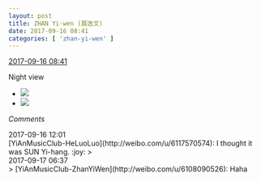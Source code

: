 ```yaml
---
layout: post
title: ZHAN Yi-wen (展逸文)
date: 2017-09-16 08:41
categories: [ 'zhan-yi-wen' ]
---
```


<div class="weibo-info">
  <a href="http://weibo.com/6108090526/Fm2oZESWn">2017-09-16 08:41</a>
</div>

Night view

<!-- more -->

<ul class="weibo-pic-list-1">
  <li class="weibo-pic">
    <a href="https://wx1.sinaimg.cn/mw690/006FmVn8gy1fjl3ytfry9j30qo0qotek.jpg"><img src="https://wx1.sinaimg.cn/thumb150/006FmVn8gy1fjl3ytfry9j30qo0qotek.jpg" /></a>
  </li>
  <li class="weibo-pic">
    <a href="https://wx4.sinaimg.cn/mw690/006FmVn8gy1fjl3yr8b8hj30qo0qo7ar.jpg"><img src="https://wx4.sinaimg.cn/thumb150/006FmVn8gy1fjl3yr8b8hj30qo0qo7ar.jpg" /></a>
  </li>
</ul>

*Comments*

<div class="weibo-info">2017-09-16 12:01</div>
[YiAnMusicClub-HeLuoLuo](http://weibo.com/u/6117570574): I thought it was SUN Yi-hang. :joy:
> <div class="weibo-info">2017-09-17 06:37</div>
> [YiAnMusicClub-ZhanYiWen](http://weibo.com/u/6108090526): Haha
